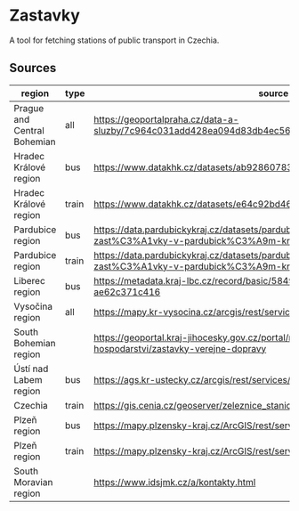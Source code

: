 # Zastavky

A tool for fetching stations of public transport in Czechia.

## Sources

| region                      | type  | source                                                                                                               |
|-----------------------------|-------|----------------------------------------------------------------------------------------------------------------------|
| Prague and Central Bohemian | all   | https://geoportalpraha.cz/data-a-sluzby/7c964c031add428ea094d83db4ec56b4_0                                           |
| Hradec Králové region       | bus   | https://www.datakhk.cz/datasets/ab928607832141f8bebb36261593107a_0/about                                             |
| Hradec Králové region       | train | https://www.datakhk.cz/datasets/e64c92bd463e442593e695137e061a35_0/about                                             |
| Pardubice region            | bus   | https://data.pardubickykraj.cz/datasets/pardubickykraj::autobusov%C3%A9-zast%C3%A1vky-v-pardubick%C3%A9m-kraji/about |
| Pardubice region            | train | https://data.pardubickykraj.cz/datasets/pardubickykraj::vlakov%C3%A9-zast%C3%A1vky-v-pardubick%C3%A9m-kraji/about    |
| Liberec region              | bus   | https://metadata.kraj-lbc.cz/record/basic/584954b2-b240-4296-97f8-ae62c371c416                                       |
| Vysočina region             | all   | https://mapy.kr-vysocina.cz/arcgis/rest/services/Doprava/SchemaLinek/MapServer                                       |
| South Bohemian region       |       | https://geoportal.kraj-jihocesky.gov.cz/portal/mapy/doprava-a-silnicni-hospodarstvi/zastavky-verejne-dopravy         |
| Ústí nad Labem region       | bus   | https://ags.kr-ustecky.cz/arcgis/rest/services/Doprava/zastavky/MapServer/0                                          |
| Czechia                     | train | https://gis.cenia.cz/geoserver/zeleznice_stanice/wms?service=wms                                                     |
| Plzeň region                | bus   | https://mapy.plzensky-kraj.cz/ArcGIS/rest/services/zastavky/MapServer/1                                              |
| Plzeň region                | train | https://mapy.plzensky-kraj.cz/ArcGIS/rest/services/zastavky/MapServer/0                                              |
| South Moravian region       |       | https://www.idsjmk.cz/a/kontakty.html                                                                                |
